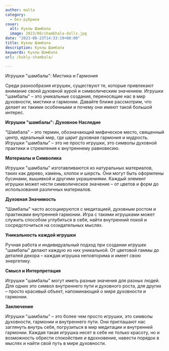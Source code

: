 ```yaml
---
author: malta
category:
  - без-рубрики
cover:
  alt: Куклы Шамбала
  image: 2023/08/shambhala-dolls.jpg
date: "2023-08-23T14:33:19+00:00"
title: Куклы Шамбала
description: Куклы Шамбала
keywords: Куклы Шамбала
url: /kukly-shambala/

---
```

Игрушки "шамбалы": Мистика и Гармония

Среди разнообразия игрушек, существуют те, которые привлекают внимание своей духовной аурой и символическим значением. Игрушки "шамбалы" – это уникальные создания, переносящие нас в мир духовности, мистики и гармонии. Давайте ближе рассмотрим, что делает их такими особенными и почему они имеют такой большой интерес.

**Игрушки "шамбалы": Духовное Наследие**

"Шамбала" – это термин, обозначающий мифическое место, священный центр, идеальный мир, где царит духовная гармония и мудрость. Игрушки "шамбалы" – это не просто игрушки, это символы духовной практики и стремления к внутреннему равновесию.

**Материалы и Символика**

Игрушки "шамбалы" изготавливаются из натуральных материалов, таких как дерево, камень, хлопок и шерсть. Они могут быть оформлены бусинами, вышивкой и другими украшениями. Каждый элемент игрушки может нести символическое значение – от цветов и форм до использования различных материалов.

**Духовная Значимость**

"Шамбалы" часто ассоциируются с медитацией, духовным ростом и практиками внутренней гармонии. Игра с такими игрушками может служить способом углубиться в себя, найти внутренний покой и сосредоточиться на созидательных мыслях.

**Уникальность каждой игрушки**

Ручная работа и индивидуальный подход при создании игрушек "шамбалы" делают каждую из них уникальной. От цветовой гаммы до деталей декора – каждая игрушка неповторима и имеет свою энергетику.

**Смысл и Интерпретация**

Игрушки "шамбалы" могут иметь разные значения для разных людей. Для одних это символ внутреннего пути и духовного роста, для других – просто красивый объект, напоминающий о мире духовности и гармонии.

**Заключение**

Игрушки "шамбалы" – это более чем просто игрушки, это символы духовности, гармонии и внутреннего пути. Они приглашают нас заглянуть внутрь себя, погрузиться в мир медитации и внутренней гармонии. Каждая такая игрушка несет в себе не только красоту, но и возможность обрести спокойствие и вдохновение, навести порядок в мыслях и найти свой путь в мире духовности.

